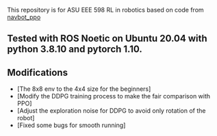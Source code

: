 This repository is for ASU EEE 598 RL in robotics based on code from [navbot_ppo](https://github.com/hamidthri/navbot_ppo)

## Tested with ROS Noetic on Ubuntu 20.04 with python 3.8.10 and pytorch 1.10.

## Modifications

- [The 8x8 env to the 4x4 size for the beginners]
- [Modify the DDPG training process to make the fair comparison with PPO]
- [Adjust the exploration noise for DDPG to avoid only rotation of the robot]
- [Fixed some bugs for smooth running]
